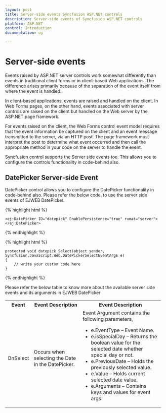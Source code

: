 ```yaml
---
layout: post
title: Server-side events Syncfusion ASP.NET controls
description: Server-side events of Syncfusion ASP.NET controls
platform: ASP.NET
control: Introduction
documentation: ug

---
```


# Server-side events

Events raised by ASP.NET server controls work somewhat differently than events in traditional client forms or in client-based Web applications. The difference arises primarily because of the separation of the event itself from where the event is handled.

In client-based applications, events are raised and handled on the client. In Web Forms pages, on the other hand, events associated with server controls are raised on the client but handled on the Web server by the ASP.NET page framework.

For events raised on the client, the Web Forms control event model requires that the event information be captured on the client and an event message transmitted to the server, via an HTTP post. The page framework must interpret the post to determine what event occurred and then call the appropriate method in your code on the server to handle the event.

Syncfusion control supports the Server side events too. This allows you to configure the controls functionality in code-behind also. 

## DatePicker Server-side Event 

DatePicker control allows you to configure the DatePicker functionality in code-behind also. Please refer the below code, to use the server side events of EJWEB DatePicker.

{% highlight html %}

    <ej:DatePicker ID="datepick" EnablePersistence="true" runat="server"></ej:DatePicker>

{% endhighlight %}

{% highlight html %}

    protected void datepick_Select(object sender, Syncfusion.JavaScript.Web.DatePickerSelectEventArgs e) 
    { 
        // write your custom code here 
    }

{% endhighlight %}

Please refer the below table to know more about the available server side events and its arguments in EJWEB DatePicker

<table> <tr> <th> Event</th><th> Event Description</th><th> Event Description</th></tr> <tr> <td> OnSelect</td><td> Occurs when selecting the Date in the DatePicker.</td><td> Event Argument contains the following parameters, <ul> <li>e.EventType – Event Name.</li> <li>e.isSpecialDay – Returns the boolean value for the selected date whether special day or not.</li> <li>e.PreviousDate – Holds the previously selected value.</li> <li>e.Value – Holds current selected date value.</li> <li>e.Arguments – Contains keys and values for event args.</li> </ul></td></tr> </table>
